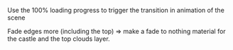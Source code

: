 Use the 100% loading progress to trigger the transition in animation of the scene

Fade edges more (including the top) => make a fade to nothing material for the castle and the top clouds layer.
